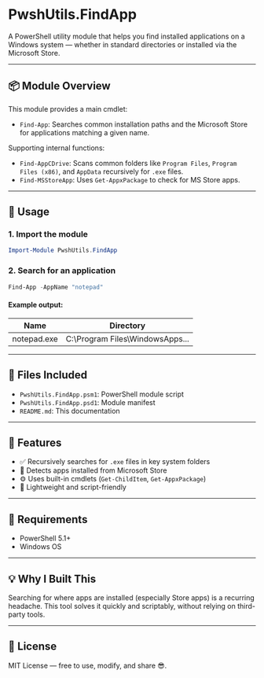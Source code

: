 # PwshUtils.FindApp

A PowerShell utility module that helps you find installed applications on a Windows system — whether in standard directories or installed via the Microsoft Store.

---

## 📦 Module Overview

This module provides a main cmdlet:

- `Find-App`: Searches common installation paths and the Microsoft Store for applications matching a given name.

Supporting internal functions:
- `Find-AppCDrive`: Scans common folders like `Program Files`, `Program Files (x86)`, and `AppData` recursively for `.exe` files.
- `Find-MSStoreApp`: Uses `Get-AppxPackage` to check for MS Store apps.

---

## 🚀 Usage

### 1. Import the module

```powershell
Import-Module PwshUtils.FindApp
```

### 2. Search for an application

```powershell
Find-App -AppName "notepad"
```

#### Example output:

| Name         | Directory                           |
|--------------|-------------------------------------|
| notepad.exe  | C:\Program Files\WindowsApps\... |

---

## 📁 Files Included

- `PwshUtils.FindApp.psm1`: PowerShell module script
- `PwshUtils.FindApp.psd1`: Module manifest
- `README.md`: This documentation

---

## 🔧 Features

- ✅ Recursively searches for `.exe` files in key system folders
- 🔎 Detects apps installed from Microsoft Store
- ⚙️ Uses built-in cmdlets (`Get-ChildItem`, `Get-AppxPackage`)
- 🧠 Lightweight and script-friendly

---

## 📌 Requirements

- PowerShell 5.1+
- Windows OS

---

## 💡 Why I Built This

Searching for where apps are installed (especially Store apps) is a recurring headache. This tool solves it quickly and scriptably, without relying on third-party tools.

---

## 📜 License

MIT License — free to use, modify, and share 😎.
